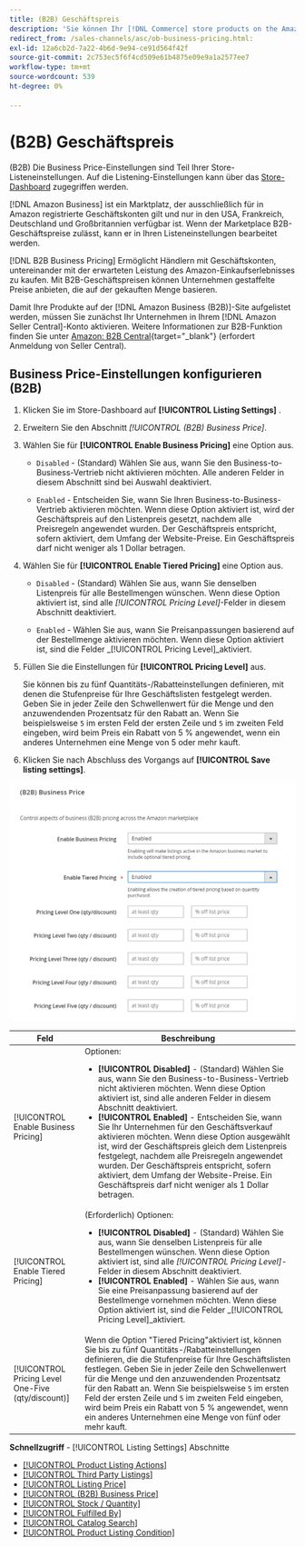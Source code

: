 ```yaml
---
title: (B2B) Geschäftspreis
description: 'Sie können Ihr [!DNL Commerce] store products on the Amazon Business (B2B) site by enabling business in your Amazon [!DNL Seller Central] Konto auflisten.'
redirect_from: /sales-channels/asc/ob-business-pricing.html: 
exl-id: 12a6cb2d-7a22-4b6d-9e94-ce91d564f42f
source-git-commit: 2c753ec5f6f4cd509e61b4875e09e9a1a2577ee7
workflow-type: tm+mt
source-wordcount: 539
ht-degree: 0%

---
```


# (B2B) Geschäftspreis

(B2B) Die Business Price-Einstellungen sind Teil Ihrer Store-Listeneinstellungen. Auf die Listening-Einstellungen kann über das [Store-Dashboard](./amazon-store-dashboard.md) zugegriffen werden.

[!DNL Amazon Business] ist ein Marktplatz, der ausschließlich für in Amazon registrierte Geschäftskonten gilt und nur in den USA, Frankreich, Deutschland und Großbritannien verfügbar ist. Wenn der Marketplace B2B-Geschäftspreise zulässt, kann er in Ihren Listeneinstellungen bearbeitet werden.

[!DNL B2B Business Pricing] Ermöglicht Händlern mit Geschäftskonten, untereinander mit der erwarteten Leistung des Amazon-Einkaufserlebnisses zu kaufen. Mit B2B-Geschäftspreisen können Unternehmen gestaffelte Preise anbieten, die auf der gekauften Menge basieren.

Damit Ihre Produkte auf der [!DNL Amazon Business (B2B)]-Site aufgelistet werden, müssen Sie zunächst Ihr Unternehmen in Ihrem [!DNL Amazon Seller Central]-Konto aktivieren. Weitere Informationen zur B2B-Funktion finden Sie unter [Amazon: B2B Central](https://sellercentral.amazon.com/gp/help/G202161480/){target=&quot;_blank&quot;} (erfordert Anmeldung von Seller Central).

## Business Price-Einstellungen konfigurieren (B2B)

1. Klicken Sie im Store-Dashboard auf **[!UICONTROL Listing Settings]** .

1. Erweitern Sie den Abschnitt _[!UICONTROL (B2B) Business Price]_.

1. Wählen Sie für **[!UICONTROL Enable Business Pricing]** eine Option aus.

   - `Disabled` - (Standard) Wählen Sie aus, wann Sie den Business-to-Business-Vertrieb nicht aktivieren möchten. Alle anderen Felder in diesem Abschnitt sind bei Auswahl deaktiviert.

   - `Enabled` - Entscheiden Sie, wann Sie Ihren Business-to-Business-Vertrieb aktivieren möchten. Wenn diese Option aktiviert ist, wird der Geschäftspreis auf den Listenpreis gesetzt, nachdem alle Preisregeln angewendet wurden. Der Geschäftspreis entspricht, sofern aktiviert, dem Umfang der Website-Preise. Ein Geschäftspreis darf nicht weniger als 1 Dollar betragen.

1. Wählen Sie für **[!UICONTROL Enable Tiered Pricing]** eine Option aus.

   - `Disabled` - (Standard) Wählen Sie aus, wann Sie denselben Listenpreis für alle Bestellmengen wünschen. Wenn diese Option aktiviert ist, sind alle _[!UICONTROL Pricing Level]_-Felder in diesem Abschnitt deaktiviert.

   - `Enabled` - Wählen Sie aus, wann Sie Preisanpassungen basierend auf der Bestellmenge aktivieren möchten. Wenn diese Option aktiviert ist, sind die Felder _[!UICONTROL Pricing Level]_aktiviert.

1. Füllen Sie die Einstellungen für **[!UICONTROL Pricing Level]** aus.

   Sie können bis zu fünf Quantitäts-/Rabatteinstellungen definieren, mit denen die Stufenpreise für Ihre Geschäftslisten festgelegt werden. Geben Sie in jeder Zeile den Schwellenwert für die Menge und den anzuwendenden Prozentsatz für den Rabatt an. Wenn Sie beispielsweise `5` im ersten Feld der ersten Zeile und `5` im zweiten Feld eingeben, wird beim Preis ein Rabatt von 5 % angewendet, wenn ein anderes Unternehmen eine Menge von 5 oder mehr kauft.

1. Klicken Sie nach Abschluss des Vorgangs auf **[!UICONTROL Save listing settings]**.

![Amazon Business Pricing (B2B)](assets/amazon-business-pricing.png)

| Feld | Beschreibung |
|--- |--- |
| [!UICONTROL Enable Business Pricing] | Optionen: <ul><li>**[!UICONTROL Disabled]** - (Standard) Wählen Sie aus, wann Sie den Business-to-Business-Vertrieb nicht aktivieren möchten. Wenn diese Option aktiviert ist, sind alle anderen Felder in diesem Abschnitt deaktiviert.</li><li>**[!UICONTROL Enabled]** - Entscheiden Sie, wann Sie Ihr Unternehmen für den Geschäftsverkauf aktivieren möchten. Wenn diese Option ausgewählt ist, wird der Geschäftspreis gleich dem Listenpreis festgelegt, nachdem alle Preisregeln angewendet wurden. Der Geschäftspreis entspricht, sofern aktiviert, dem Umfang der Website-Preise. Ein Geschäftspreis darf nicht weniger als 1 Dollar betragen.</li></ul> |
| [!UICONTROL Enable Tiered Pricing] | (Erforderlich) Optionen: <ul><li>**[!UICONTROL Disabled]** - (Standard) Wählen Sie aus, wann Sie denselben Listenpreis für alle Bestellmengen wünschen. Wenn diese Option aktiviert ist, sind alle _[!UICONTROL Pricing Level]_-Felder in diesem Abschnitt deaktiviert.</li><li>**[!UICONTROL Enabled]** - Wählen Sie aus, wann Sie eine Preisanpassung basierend auf der Bestellmenge vornehmen möchten. Wenn diese Option aktiviert ist, sind die Felder _[!UICONTROL Pricing Level]_aktiviert.</li></ul> |
| [!UICONTROL Pricing Level One-Five (qty/discount)] | Wenn die Option &quot;Tiered Pricing&quot;aktiviert ist, können Sie bis zu fünf Quantitäts-/Rabatteinstellungen definieren, die die Stufenpreise für Ihre Geschäftslisten festlegen. Geben Sie in jeder Zeile den Schwellenwert für die Menge und den anzuwendenden Prozentsatz für den Rabatt an. Wenn Sie beispielsweise `5` im ersten Feld der ersten Zeile und `5` im zweiten Feld eingeben, wird beim Preis ein Rabatt von 5 % angewendet, wenn ein anderes Unternehmen eine Menge von fünf oder mehr kauft. |

**Schnellzugriff**  -  [!UICONTROL Listing Settings] Abschnitte

- [[!UICONTROL Product Listing Actions]](./product-listing-actions.md)
- [[!UICONTROL Third Party Listings]](./third-party-listing-settings.md)
- [[!UICONTROL Listing Price]](./listing-price.md)
- [[!UICONTROL (B2B) Business Price]](./business-pricing.md)
- [[!UICONTROL Stock / Quantity]](./stock-quantity.md)
- [[!UICONTROL Fulfilled By]](./fulfilled-by.md)
- [[!UICONTROL Catalog Search]](./catalog-search.md)
- [[!UICONTROL Product Listing Condition]](./product-listing-condition.md)
